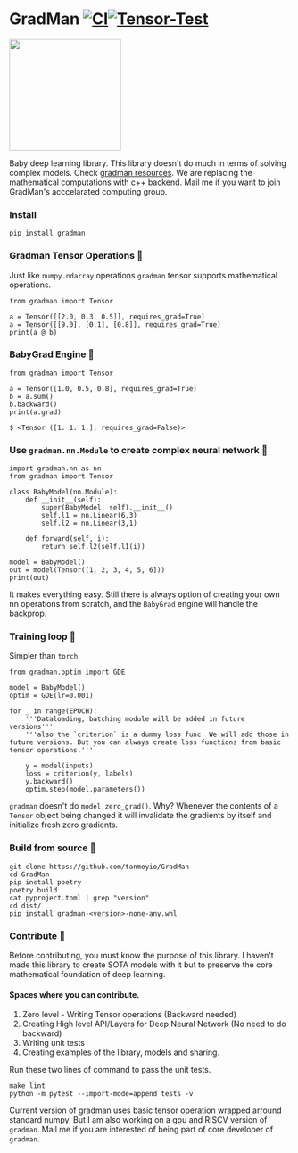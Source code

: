 # GradMan [![CI](https://github.com/tanmoyio/GradMan/actions/workflows/lint.yml/badge.svg)](https://github.com/tanmoyio/GradMan/actions/workflows/lint.yml)[![Tensor-Test](https://github.com/tanmoyio/GradMan/actions/workflows/tensor-test.yml/badge.svg)](https://github.com/tanmoyio/GradMan/actions/workflows/tensor-test.yml)

<img src="https://imgur.com/qdTcXdY.png" height=200>

Baby deep learning library. This library doesn't do much in terms of solving complex models. Check [gradman resources](https://github.com/tanmoyio/GradMan/tree/master/resources). We are replacing the mathematical computations with c++ backend. Mail me if you want to join GradMan's acccelarated computing group. 

### Install
```
pip install gradman
```
### Gradman Tensor Operations 🥚

Just like `numpy.ndarray` operations `gradman` tensor supports mathematical operations. 

```python3
from gradman import Tensor

a = Tensor([[2.0, 0.3, 0.5]], requires_grad=True)
a = Tensor([[9.0], [0.1], [0.8]], requires_grad=True)
print(a @ b)
```

### BabyGrad Engine 🐣
```python3
from gradman import Tensor

a = Tensor([1.0, 0.5, 0.8], requires_grad=True)
b = a.sum()
b.backward()
print(a.grad)
```
```
$ <Tensor ([1. 1. 1.], requires_grad=False)>
```

### Use `gradman.nn.Module` to create complex neural network 🐥
```python3
import gradman.nn as nn
from gradman import Tensor

class BabyModel(nn.Module):
    def __init__(self):
        super(BabyModel, self).__init__()
        self.l1 = nn.Linear(6,3)
        self.l2 = nn.Linear(3,1)

    def forward(self, i):
        return self.l2(self.l1(i))
        
model = BabyModel()
out = model(Tensor([1, 2, 3, 4, 5, 6]))
print(out)
```
It makes everything easy. Still there is always option of creating your own nn operations from scratch, and the `BabyGrad` engine will handle the backprop.

### Training loop 🐙
Simpler than `torch`

```python3
from gradman.optim import GDE

model = BabyModel()
optim = GDE(lr=0.001)

for _ in range(EPOCH):
    '''Dataloading, batching module will be added in future versions'''
    '''also the `criterion` is a dummy loss func. We will add those in future versions. But you can always create loss functions from basic tensor operations.'''
    
    y = model(inputs)
    loss = criterion(y, labels)
    y.backward()
    optim.step(model.parameters())
```
`gradman` doesn't do `model.zero_grad()`. Why? Whenever the contents of a `Tensor` object being changed it will invalidate the gradients by itself and initialize fresh zero gradients.


### Build from source 🐛
```
git clone https://github.com/tanmoyio/GradMan 
cd GradMan
pip install poetry
poetry build
cat pyproject.toml | grep "version"
cd dist/
pip install gradman-<version>-none-any.whl
```

### Contribute 🍯

Before contributing, you must know the purpose of this library. I haven't made this library to create SOTA models with it but to preserve the core mathematical foundation of deep learning. 

#### Spaces where you can contribute. 
1. Zero level - Writing Tensor operations (Backward needed)
2. Creating High level API/Layers for Deep Neural Network (No need to do backward)
3. Writing unit tests
4. Creating examples of the library, models and sharing.

Run these two lines of command to pass the unit tests. 

```
make lint
python -m pytest --import-mode=append tests -v
```

Current version of gradman uses basic tensor operation wrapped arround standard numpy. But I am also working on a gpu and RISCV version of `gradman`. Mail me if you are interested of being part of core developer of `gradman`.
